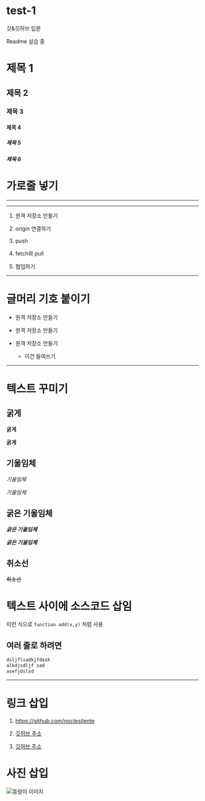 # test-1
깃&amp;깃허브 입문


Readme 실습 중


# 제목 1

## 제목 2

### 제목 3

#### 제목 4

##### 제목 5

##### 제목 6


# 가로줄 넣기

---

***


1. 원격 저장소 만들기

2. origin  연결하기

3. push

4. fetch와 pull

5. 협업하기

---

# 글머리 기호 붙이기

+ 원격 저장소 만들기

- 원격 저장소 만들기 

* 원격 저장소 만들기

  - 이건 들여쓰기
  
  
---

# 텍스트 꾸미기

## 굵게

__굵게__

**굵게**

## 기울임체

*기울임체*

_기울임체_

## 굵은 기울임체

***굵은 기울임체***

___굵은 기울임체___

## 취소선

~~취소선~~

# 텍스트 사이에 소스코드 삽임

이런 식으로 `function add(x,y)` 처럼 사용

## 여러 줄로 하려면

``` javascript
dsljflsadkjfdask
alkdjsdljf sad
asefjdslsd 
```

---

# 링크 삽입

1. <https://github.com/noctesilente>

2. [깃허브 주소](https://github.com/noctesilente)

3. [깃허브 주소](https://github.com/noctesilente, "클릭하면 이동")


# 사진 삽입

![뚱랑이 이미지](./laptop.png)


